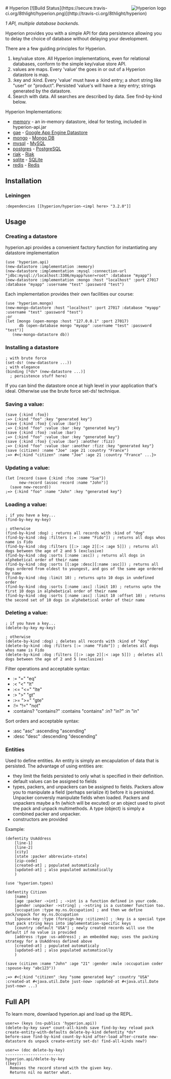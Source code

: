 <img src="https://raw.github.com/8thlight/hyperion/master/hyperion_logo.png" alt="Hyperion logo" title="Titan of Light" align="right"/>
# Hyperion [![Build Status](https://secure.travis-ci.org/8thlight/hyperion.png)](http://travis-ci.org/8thlight/hyperion)

<em>1 API, multiple database backends.</em>

Hyperion provides you with a simple API for data persistence allowing you to delay the choice of database without delaying your development.

There are a few guiding principles for Hyperion.

 1. key/value store.  All Hyperion implementations, even for relational databases, conform to the simple key/value store API.
 2. values are maps.  Every 'value' the goes in or out of a Hyperion datastore is map.
 3. :key and :kind.  Every 'value' must have a :kind entry; a short string like "user" or "product".  Persisted 'value's will have a :key entry; strings generated by the datastore.
 4. Search with data.  All searches are described by data.  See find-by-kind below.

Hyperion Implementations:

 * [memory](https://github.com/8thlight/hyperion/blob/master/api/src/hyperion/memory.clj) - an in-memory datastore, ideal for testing, included in hyperion-api.jar
 * [gae](https://github.com/8thlight/hyperion/tree/master/gae) - [Google App Engine Datastore](https://developers.google.com/appengine/docs/python/datastore/overview)
 * [mongo](https://github.com/8thlight/hyperion/tree/master/mongo) - [Mongo DB](http://www.mongodb.org/)
 * [mysql](https://github.com/8thlight/hyperion/tree/master/mysql) - [MySQL](http://www.mysql.com/)
 * [postgres](https://github.com/8thlight/hyperion/tree/master/postgres) - [PostgreSQL](http://www.postgresql.org/)
 * [riak](https://github.com/8thlight/hyperion/tree/master/riak) - [Riak](http://wiki.basho.com/Riak.html)
 * [sqlite](https://github.com/8thlight/hyperion/tree/master/sqlite) - [SQLite](http://www.sqlite.org/)
 * [redis](https://github.com/8thlight/hyperion/tree/master/redis) - [Redis](http://redis.io/)

## Installation

### Leiningen

    :dependencies [[hyperion/hyperion-<impl here> "3.2.0"]]

## Usage

### Creating a datastore

hyperion.api provides a convenient factory function for instantiating any datastore implementation

    (use 'hyperion.api)
    (new-datastore :implementation :memory)
    (new-datastore :implementation :mysql :connection-url "jdbc:mysql://localhost:3306/myapp?user=root" :database "myapp")
    (new-datastore :implementation :mongo :host "localhost" :port 27017 :database "myapp" :username "test" :password "test")

Each implementation provides their own facilities our course:

    (use 'hyperion.mongo)
    (new-mongo-datastore :host "localhost" :port 27017 :database "myapp" :username "test" :password "test")
    ;or
    (let [mongo (open-mongo :host "127.0.0.1" :port 27017)
          db (open-database mongo "myapp" :username "test" :password "test")]
       (new-mongo-datastore db))

### Installing a datastore

    ; with brute force
    (set-ds! (new-datastore ...))
    ; with elegance
    (binding [*ds* (new-datastore ...)]
      ; persistence stuff here)

If you can bind the datastore once at high level in your application that's ideal.  Otherwise use the brute force set-ds! technique.

### Saving a value:

    (save {:kind :foo})
    ;=> {:kind "foo" :key "generated key"}
    (save {:kind :foo} {:value :bar})
    ;=> {:kind "foo" :value :bar :key "generated key"}
    (save {:kind :foo} :value :bar)
    ;=> {:kind "foo" :value :bar :key "generated key"}
    (save {:kind :foo} {:value :bar} :another :fizz)
    ;=> {:kind "foo" :value :bar :another :fizz :key "generated key"}
    (save (citizen) :name "Joe" :age 21 :country "France")
    ;=> #<{:kind "citizen" :name "Joe" :age 21 :country "France" ...}>

### Updating a value:

    (let [record (save {:kind :foo :name "Sue"})
          new-record (assoc record :name "John")]
      (save new-record))
    ;=> {:kind "foo" :name "John" :key "generated key"}

### Loading a value:

    ; if you have a key...
    (find-by-key my-key)

    ; otherwise
    (find-by-kind :dog) ; returns all records with :kind of "dog"
    (find-by-kind :dog :filters [:= :name "Fido"]) ; returns all dogs whos name is Fido
    (find-by-kind :dog :filters [[:> :age 2][:< :age 5]]) ; returns all dogs between the age of 2 and 5 (exclusive)
    (find-by-kind :dog :sorts [:name :asc]) ; returns all dogs in alphebetical order of their name
    (find-by-kind :dog :sorts [[:age :desc][:name :asc]]) ; returns all dogs ordered from oldest to youngest, and gos of the same age ordered by name
    (find-by-kind :dog :limit 10) ; returns upto 10 dogs in undefined order
    (find-by-kind :dog :sorts [:name :asc] :limit 10) ; returns upto the first 10 dogs in alphebetical order of their name
    (find-by-kind :dog :sorts [:name :asc] :limit 10 :offset 10) ; returns the second set of 10 dogs in alphebetical order of their name

### Deleting a value:

    ; if you have a key...
    (delete-by-key my-key)

    ; otherwise
    (delete-by-kind :dog) ; deletes all records with :kind of "dog"
    (delete-by-kind :dog :filters [:= :name "Fido"]) ; deletes all dogs whos name is Fido
    (delete-by-kind :dog :filters [[:> :age 2][:< :age 5]]) ; deletes all dogs between the age of 2 and 5 (exclusive)

Filter operations and acceptable syntax:

 * := "=" "eq"
 * :< "<" "lt"
 * :<= "<=" "lte"
 * :> ">" "gt"
 * :>= ">=" "gte"
 * :!= "!=" "not"
 * :contains? "contains?" :contains "contains" :in? "in?" :in "in"

Sort orders and acceptable syntax:

 * :asc "asc" :ascending "ascending"
 * :desc "desc" :descending "descending"

### Entities

Used to define entities. An entity is simply an encapulation of data that is persisted.
The advantage of using entities are:

 * they limit the fields persisted to only what is specified in their definition.
 * default values can be assigned to fields
 * types, packers, and unpackers can be assigned to fields.  Packers
     allow you to manipulate a field (perhaps serialize it) before it
     is persisted.  Unpacker conversly manipulate fields when loaded.
     Packers and unpackers maybe a fn (which will be excuted) or an
     object used to pivot the pack and unpack multimethods.
     A type (object) is simply a combined packer and unpacker.
 * constructors are provided

Example:

    (defentity UsAddress
        [line-1]
        [line-2]
        [city]
        [state :packer abbreviate-state]
        [zip-code]
        [created-at] ; populated automaticaly
        [updated-at] ; also populated automatically
        )

    (use 'hyperion.types)

    (defentity Citizen
        [name]
        [age :packer ->int] ; ->int is a function defined in your code.
        [gender :unpacker ->string] ; ->string is a customer function too.
        [occupation :type my.ns.Occupation] ; and then we define pack/unpack for my.ns.Occupation
        [spouse-key :type (foreign-key :citizen)] ; :key is a special type that pack string keys into implementation-specific keys
        [country :default "USA"] ; newly created records will use the default if no value is provided
        [address :type :us-address] ; an embedded map; uses the packing strategy for a UsAddress defined above
        [created-at] ; populated automaticaly
        [updated-at] ; also populated automatically
        )

    (save (citizen :name "John" :age "21" :gender :male :occupation coder :spouse-key "abc123"))

    ;=> #<{:kind "citizen" :key "some generated key" :country "USA" :created-at #<java.util.Date just-now> :updated-at #<java.util.Date just-now> ...)

## Full API

To learn more, downlaod hyperion.api and load up the REPL.

    user=> (keys (ns-publics 'hyperion.api))
    (delete-by-key save* count-all-kinds save find-by-key reload pack create-entity-with-defaults delete-by-kind defentity *ds*
    before-save find-by-kind count-by-kind after-load after-create new-datastore ds unpack create-entity set-ds! find-all-kinds new?)

    user=> (doc delete-by-key)
    -------------------------
    hyperion.api/delete-by-key
    ([key])
      Removes the record stored with the given key.
      Returns nil no matter what.


